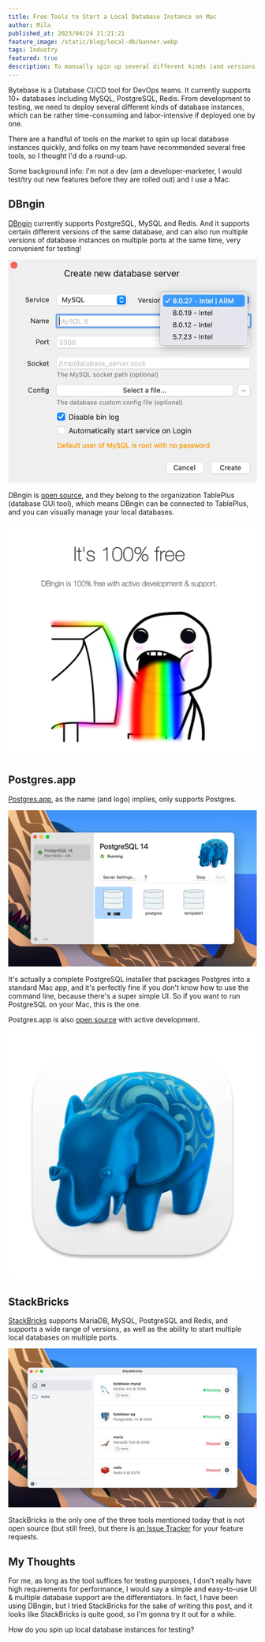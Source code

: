```yaml
---
title: Free Tools to Start a Local Database Instance on Mac
author: Mila
published_at: 2023/04/24 21:21:21
feature_image: /static/blog/local-db/banner.webp
tags: Industry
featured: true
description: To manually spin up several different kinds (and versions) of database instances for testing can be gruesome. Here are some free tools to help you start a local database instance on Mac.
---
```


Bytebase is a Database CI/CD tool for DevOps teams. It currently supports 10+ databases including MySQL, PostgreSQL, Redis. From development to testing, we need to deploy several different kinds of database instances, which can be rather time-consuming and labor-intensive if deployed one by one.

There are a handful of tools on the market to spin up local database instances quickly, and folks on my team have recommended several free tools, so I thought I'd do a round-up.

Some background info: I'm not a dev (am a developer-marketer, I would test/try out new features before they are rolled out) and I use a Mac.

## DBngin

[DBngin](https://dbngin.com/) currently supports PostgreSQL, MySQL and Redis. And it supports certain different versions of the same database, and can also run multiple versions of database instances on multiple ports at the same time, very convenient for testing!

![dbngin-ui](/static/blog/local-db/dbngin-ui.webp)

DBngin is [open source](https://github.com/TablePlus/DBngin), and they belong to the organization TablePlus (database GUI tool), which means DBngin can be connected to TablePlus, and you can visually manage your local databases.

![dbngin-free](/static/blog/local-db/dbngin-free.webp)

## Postgres.app

[Postgres.app](https://postgresapp.com/), as the name (and logo) implies, only supports Postgres.

![postgresapp-db](/static/blog/local-db/postgresapp-db.webp)

It's actually a complete PostgreSQL installer that packages Postgres into a standard Mac app, and it's perfectly fine if you don't know how to use the command line, because there's a super simple UI. So if you want to run PostgreSQL on your Mac, this is the one.

Postgres.app is also [open source](https://github.com/PostgresApp/PostgresApp) with active development.

![postgresapp](/static/blog/local-db/postgresapp.webp)

## StackBricks

[StackBricks](https://stackbricks.app/) supports MariaDB, MySQL, PostgreSQL and Redis, and supports a wide range of versions, as well as the ability to start multiple local databases on multiple ports.

![stackbricks](/static/blog/local-db/stackbricks.webp)

StackBricks is the only one of the three tools mentioned today that is not open source (but still free), but there is [an Issue Tracker](https://github.com/tpetry/stackbricks-community) for your feature requests.

## My Thoughts

For me, as long as the tool suffices for testing purposes, I don't really have high requirements for performance, I would say a simple and easy-to-use UI & multiple database support are the differentiators. In fact, I have been using DBngin, but I tried StackBricks for the sake of writing this post, and it looks like StackBricks is quite good, so I'm gonna try it out for a while.

How do you spin up local database instances for testing?
